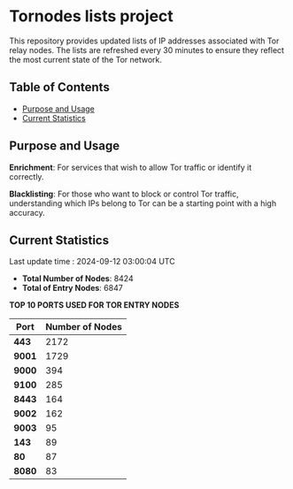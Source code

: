 # Tornodes lists project

This repository provides updated lists of IP addresses associated with Tor relay nodes. The lists are refreshed every 30 minutes to ensure they reflect the most current state of the Tor network.

## Table of Contents

- [Purpose and Usage](#purpose-and-usage)
- [Current Statistics](#current-statistics)


## Purpose and Usage

**Enrichment**: For services that wish to allow Tor traffic or identify it correctly.

**Blacklisting**: For those who want to block or control Tor traffic, understanding which IPs belong to Tor can be a starting point with a high accuracy.

## Current Statistics

Last update time : 2024-09-12 03:00:04 UTC

- **Total Number of Nodes**: 8424
- **Total of Entry Nodes**: 6847

**TOP 10 PORTS USED FOR TOR ENTRY NODES**

| **Port** | **Number of Nodes** |
|------|-----------------|
| **443**   | 2172  |
| **9001**   | 1729  |
| **9000**   | 394  |
| **9100**   | 285  |
| **8443**   | 164  |
| **9002**   | 162  |
| **9003**   | 95  |
| **143**   | 89  |
| **80**   | 87  |
| **8080**   | 83  |

